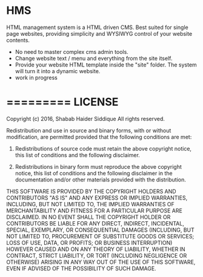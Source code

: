 # HMS

HTML management system is a HTML driven CMS. Best suited for single page websites, providing simplicity and WYSIWYG control of your website contents. 

* No need to master complex cms admin tools.
* Change website text / menu and everything from the site itself.
* Provide your website HTML template inside the "site" folder. The system will turn it into a dynamic website.
* work in progress


=========
 LICENSE
=========

Copyright (c) 2016, Shabab Haider Siddique
All rights reserved.

Redistribution and use in source and binary forms, with or without modification, are permitted provided that the following conditions are met:

1. Redistributions of source code must retain the above copyright notice, this list of conditions and the following disclaimer.

2. Redistributions in binary form must reproduce the above copyright notice, this list of conditions and the following disclaimer in the documentation and/or other materials provided with the distribution.

THIS SOFTWARE IS PROVIDED BY THE COPYRIGHT HOLDERS AND CONTRIBUTORS "AS IS" AND ANY EXPRESS OR IMPLIED WARRANTIES, INCLUDING, BUT NOT LIMITED TO, THE IMPLIED WARRANTIES OF MERCHANTABILITY AND FITNESS FOR A PARTICULAR PURPOSE ARE DISCLAIMED. IN NO EVENT SHALL THE COPYRIGHT HOLDER OR CONTRIBUTORS BE LIABLE FOR ANY DIRECT, INDIRECT, INCIDENTAL, SPECIAL, EXEMPLARY, OR CONSEQUENTIAL DAMAGES (INCLUDING, BUT NOT LIMITED TO, PROCUREMENT OF SUBSTITUTE GOODS OR SERVICES; LOSS OF USE, DATA, OR PROFITS; OR BUSINESS INTERRUPTION) HOWEVER CAUSED AND ON ANY THEORY OF LIABILITY, WHETHER IN CONTRACT, STRICT LIABILITY, OR TORT (INCLUDING NEGLIGENCE OR OTHERWISE) ARISING IN ANY WAY OUT OF THE USE OF THIS SOFTWARE, EVEN IF ADVISED OF THE POSSIBILITY OF SUCH DAMAGE.